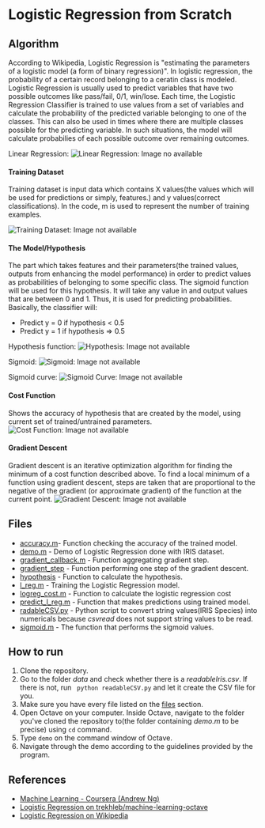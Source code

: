 # Logistic Regression from Scratch

## Algorithm
According to Wikipedia, Logistic Regression is "estimating the parameters of a logistic model (a form of binary regression)". In logistic regression, the probability of a certain record belonging to a ceratin class is modeled. Logistic Regression is usually used to predict variables that have two possible outcomes like pass/fail, 0/1, win/lose. Each time, the Logistic Regression Classifier is trained to use values from a set of variables and calculate the probability of the predicted variable belonging to one of the classes. This can also be used in times where there are multiple classes possible for the predicting variable. In such situations, the model will calculate probabilies of each possible outcome over remaining outcomes. 

Linear Regression:
![Linear Regression: Image no available](Images/linear_regression.svg)


#### Training Dataset
Training dataset is input data which contains X values(the values which will be used for predictions or simply, features.) and y values(correct classifications).
In the code, m is used to represent the number of training examples.

![Training Dataset: Image not available](Images/training_set.svg)

#### The Model/Hypothesis
The part which takes features and their parameters(the trained values, outputs from enhancing the model performance) in order to predict values as probabilities of belonging to some specific class. The sigmoid function will be used for this hypothesis. It will take any value in and output values that are between 0 and 1. Thus, it is used for predicting probabilities. 
Basically, the classifier will:
- Predict y = 0 if hypothesis < 0.5
- Predict y = 1 if hypothesis => 0.5

Hypothesis function:
![Hypothesis: Image not available](Images/hypothesis.svg)

Sigmoid:
![Sigmoid: Image not available](Images/sigmoid.svg)

Sigmoid curve:
![Sigmoid Curve: Image not available](Images/sigmoid_curve.svg)

#### Cost Function
Shows the accuracy of hypothesis that are created by the model, using current set of trained/untrained parameters.
![Cost Function: Image not available](Images/cost_function.svg)

#### Gradient Descent
Gradient descent is an iterative optimization algorithm for finding the minimum of a cost function described above. To find a local minimum of a function using gradient descent, steps are taken that are proportional to the negative of the gradient (or approximate gradient) of the function at the current point.
![Gradient Descent: Image not available](Images/gradient_descent.svg)


## Files
- [accuracy.m](accuracy.m)- Function checking the accuracy of the trained model.
- [demo.m](demo.m) - Demo of Logistic Regression done with IRIS dataset.
- [gradient_callback.m](gradient_callback.m) - Function aggregating gradient step.
- [gradient_step](gradient_Step.m) - Function performing one step of the gradient descent.
- [hypothesis](hypothesis.m) - Function to calculate the hypothesis.
- [l_reg.m](l_reg.m) - Training the Logistic Regression model.
- [logreg_cost.m](logreg_cost.m) - Function to calculate the logistic regression cost
- [predict_l_reg.m](predict_l_reg) - Function that makes predictions using trained model.
- [radableCSV.py](readableCSV.py) - Python script to convert string values(IRIS Species) into numericals because *csvread* does not support string values to be read.
- [sigmoid.m](sigmoid.m) - The function that performs the sigmoid values.

## How to run

1. Clone the repository.
2. Go to the folder *data* and check whether there is a *readableIris.csv*. If there is not, run ` python readableCSV.py` and let it create the CSV file for you.
3. Make sure you have every file listed on the [files](##files) section.
4. Open Octave on your computer. Inside Octave, navigate to the folder you've cloned the repository to(the folder containing *demo.m* to be precise) using `cd` command.
5. Type `demo` on the command window of Octave.
6. Navigate through the demo according to the guidelines provided by the program.

## References

- [Machine Learning - Coursera (Andrew Ng)](https://www.coursera.org/learn/machine-learning)
- [Logistic Regression on trekhleb/machine-learning-octave](https://github.com/trekhleb/machine-learning-octave/tree/master/logistic-regression)
- [Logistic Regression on Wikipedia](https://en.wikipedia.org/wiki/Logistic_regression)
